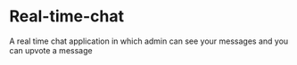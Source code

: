 # Real-time-chat
A real time chat application in which admin can see your messages and you can upvote a message
